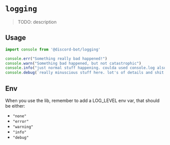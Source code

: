 # `logging`

> TODO: description

## Usage

```typescript
import console from '@discord-bot/logging'

console.err("Something really bad happened!")
console.warn("Something bad happened, but not catastrophic")
console.info("just normal stuff happening. coulda used console.log also")
console.debug(`really minuscious stuff here. lot's of details and shit. like "got to this if" kind of logs, y'know?`)
```

## Env
When you use the lib, remember to add a LOG_LEVEL env var, that should be either:

  - `"none"`
  - `"error"`
  - `"warning"`
  - `"info"`
  - `"debug"`
